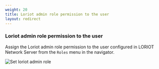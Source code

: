 ```yaml
---
weight: 20
title: Loriot admin role permission to the user
layout: redirect
---
```



### <a name="assign-loriot-admin-role-to-user">Loriot admin role permission to the user</a>

Assign the Loriot admin role permission to the user configured in LORIOT Network Server from the `Roles` menu in the navigator.

![Set loriot admin role](/images/device-protocols/lora-loriot/loriot-user-admin-role.png)